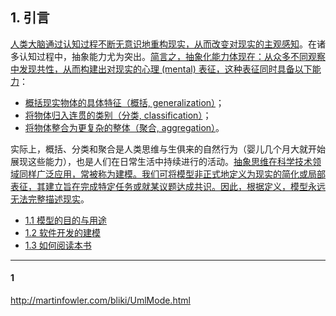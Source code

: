 ## 1. 引言

<ins>人类大脑通过认知过程不断无意识地重构现实，从而改变对现实的主观感知</ins>。在诸多认知过程中，抽象能力尤为突出。<ins>简言之，抽象化能力体现在：从众多不同观察中发现共性，从而构建出对现实的心理 (mental) 表征，这种表征同时具备以下能力</ins>：

- <ins>概括现实物体的具体特征（概括, generalization）</ins>；
- <ins>将物体归入连贯的类别（分类, classification）</ins>；
- <ins>将物体整合为更复杂的整体（聚合, aggregation）</ins>。

实际上，概括、分类和聚合是人类思维与生俱来的自然行为（婴儿几个月大就开始展现这些能力），也是人们在日常生活中持续进行的活动。<ins>抽象思维在科学技术领域同样广泛应用，常被称为建模。我们可将模型非正式地定义为现实的简化或局部表征，其建立旨在完成特定任务或就某议题达成共识。因此，根据定义，模型永远无法完整描述现实</ins>。

- [1.1 模型的目的与用途](1.md)
- [1.2 软件开发的建模](2.md)
- [1.3 如何阅读本书](3.md)

----
#### 1
http://martinfowler.com/bliki/UmlMode.html
